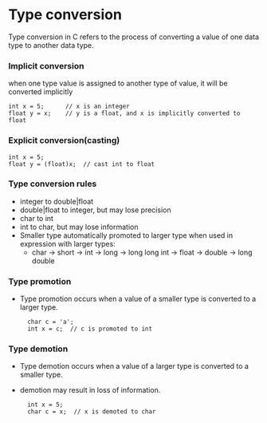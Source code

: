 # Type conversion

Type conversion in C refers to the process of converting a value of one data type to another data type.

### Implicit conversion

when one type value is assigned to another type of value, it will be converted implicitly

    int x = 5;      // x is an integer
    float y = x;    // y is a float, and x is implicitly converted to float

### Explicit conversion(casting)

    int x = 5;
    float y = (float)x;  // cast int to float

### Type conversion rules

* integer to double|float
* double|float to integer, but may lose precision
* char to int
* int to char, but may lose information
* Smaller type automatically promoted to larger type when used in expression with larger types:
    * char -> short -> int -> long -> long long int -> float -> double -> long double

### Type promotion
* Type promotion occurs when a value of a smaller type is converted to a larger type.

        char c = 'a';
        int x = c;  // c is promoted to int

### Type demotion
* Type demotion occurs when a value of a larger type is converted to a smaller type.
* demotion may result in loss of information.

        int x = 5;
        char c = x;  // x is demoted to char

